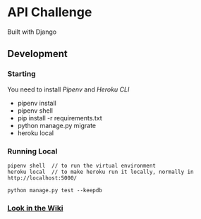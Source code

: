 # API Challenge
Built with Django

## Development
### Starting
You need to install *Pipenv* and *Heroku CLI*
* pipenv install
* pipenv shell
* pip install -r requirements.txt
* python manage.py migrate
* heroku local

### Running Local
```
pipenv shell  // to run the virtual environment
heroku local  // to make heroku run it locally, normally in http://localhost:5000/

python manage.py test --keepdb
```

### [Look in the Wiki](https://github.com/allmonty/django-desafio/wiki)
